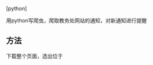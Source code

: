 [python]

用python写爬虫，爬取教务处网站的通知，对新通知进行提醒

## 方法

下载整个页面，选出位于<title>标签中的游泳信息，写入1.txt中，  
打开1.txt,读取第一行，与最新读取的网页中的第一个信息进行对比，   
如果不同则发送邮件，邮件内容为通知标题。



## 问题
 已全部解决   
 理论上行得通   
 实践通过修改1.txt使内容不同，邮件发送成功
 
 漏洞在于如果在计划任务时间内更新了多条通知，只能提醒更新了一条
 
 ###用法
 修改收信人的邮箱地址，服务器git clone 后添加计划任务
 
 
